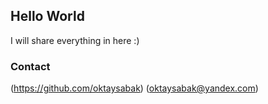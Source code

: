 ## Hello World
I will share everything in here :)





### Contact
(https://github.com/oktaysabak) 
(oktaysabak@yandex.com)
